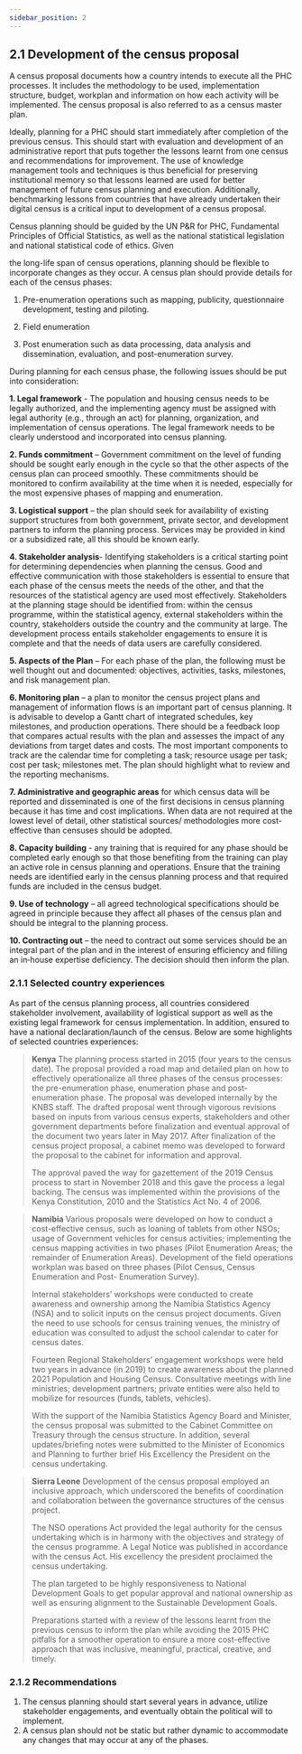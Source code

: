 ```yaml
---
sidebar_position: 2
---
```

## 2.1 Development of the census proposal

A census proposal documents how a country intends to execute all the PHC processes. It includes the methodology to be used, implementation structure, budget, workplan and information on how each activity will be implemented. The census proposal is also referred to as a census master plan.

Ideally, planning for a PHC should start immediately after completion of the previous census. This should start with evaluation and development of an administrative report that puts together the lessons learnt from one census and recommendations for improvement. The use of knowledge management tools and techniques is thus beneficial for preserving institutional memory so that lessons learned are used for better management of future census planning and execution. Additionally, benchmarking lessons from countries that have already undertaken their digital census is a critical input to development of a census proposal.

Census planning should be guided by the UN P&R for PHC, Fundamental Principles of Official Statistics, as well as the national statistical legislation and national statistical code of ethics. Given

the long-life span of census operations, planning should be flexible to incorporate changes as they occur. A census plan should provide details for each of the census phases:

1. Pre-enumeration operations such as mapping, publicity, questionnaire development, testing and piloting.

2. Field enumeration

3. Post enumeration such as data processing, data analysis and dissemination, evaluation, and post-enumeration survey.

During planning for each census phase, the following issues should be put into consideration:

**1. Legal framework** - The population and housing census needs to be legally authorized, and the implementing agency must be assigned with legal authority (e.g., through an act) for planning, organization, and implementation of census operations. The legal framework needs to be clearly understood and incorporated into census planning. 

**2. Funds commitment** – Government commitment on the level of funding should be sought early enough in the cycle so that the other aspects of the census plan can proceed smoothly. These commitments should be monitored to confirm availability at the time when it is needed, especially for the most expensive phases of mapping and enumeration.

**3. Logistical support** – the plan should seek for availability of existing support structures from both government, private sector, and development partners to inform the planning process. Services may be provided in kind or a subsidized rate, all this should be known early.

**4. Stakeholder analysis**- Identifying stakeholders is a critical starting point for determining dependencies when planning the census. Good and effective communication with those stakeholders is essential to ensure that each phase of the census meets the needs of the other, and that the resources of the statistical agency are used most effectively. Stakeholders at the planning stage should be identified from: within the census programme, within the statistical agency, external stakeholders within the country, stakeholders outside the country and the community at large. The development process entails stakeholder engagements to ensure it is complete and that the needs of data users are carefully considered.

**5. Aspects of the Plan** – For each phase of the plan, the following must be well thought out and documented: objectives, activities, tasks, milestones, and risk management plan.

**6. Monitoring plan** – a plan to monitor the census project plans and management of information flows is an important part of census planning. It is advisable to develop a Gantt chart of integrated schedules, key milestones, and production operations. There should be a feedback loop that compares actual results with the plan and assesses the impact of any deviations from target dates and costs. The most important components to track are the calendar time for completing a task; resource usage per task; cost per task; milestones met. The plan should highlight what to review and the reporting mechanisms.

**7. Administrative and geographic areas** for which census data will be reported and disseminated is one of the first decisions in census planning because it has time and cost implications. When data are not required at the lowest level of detail, other statistical sources/ methodologies more cost-effective than censuses should be adopted.

**8. Capacity building** - any training that is required for any phase should be completed early enough so that those benefiting from the training can play an active role in census planning and operations. Ensure that the training needs are identified early in the census planning process and that required funds are included in the census budget.

**9. Use of technology** – all agreed technological specifications should be agreed in principle because they affect all phases of the census plan and should be integral to the planning process.

**10. Contracting out** – the need to contract out some services should be an integral part of the plan and in the interest of ensuring efficiency and filling an in‐house expertise deficiency. The decision should then inform the plan.

### 2.1.1	Selected country experiences 
As part of the census planning process, all countries considered stakeholder involvement, availability of logistical support as well as the existing legal framework for census implementation. In addition, ensured to have a national declaration/launch of the census. Below are some highlights of selected countries experiences:

>**Kenya**
>The planning process started in 2015 (four years to the census date). The proposal provided a road map and detailed plan on how to effectively operationalize all three phases of the census processes: the pre-enumeration phase, enumeration phase and post-enumeration phase. The proposal was developed internally by the KNBS staff. The drafted proposal went through vigorous revisions based on inputs from various census experts, stakeholders and other government departments before finalization and eventual approval of the document two years later in May 2017. After finalization of the census project proposal, a cabinet memo was developed to forward the proposal to the cabinet for information and approval.
>
>The approval paved the way for gazettement of the 2019 Census process to start in November 2018 and this gave the process a legal backing. The census was implemented within the provisions of the Kenya Constitution, 2010 and the Statistics Act No. 4 of 2006.

>**Namibia**
>Various proposals were developed on how to conduct a cost-effective census, such as loaning of tablets from other NSOs; usage of Government vehicles for census activities; implementing the census mapping activities in two phases (Pilot Enumeration Areas; the remainder of Enumeration Areas). Development of the field operations workplan was based on three phases (Pilot Census, Census Enumeration and Post- Enumeration Survey).
>
>Internal stakeholders’ workshops were conducted to create awareness and ownership among the Namibia Statistics Agency (NSA) and to solicit inputs on the census project documents. Given the need to use schools for census training venues, the ministry of education was consulted to adjust the school calendar to cater for census dates.
>
>Fourteen Regional Stakeholders’ engagement workshops were held two years in advance (in 2019) to create awareness about the planned 2021 Population and Housing Census. Consultative meetings with line ministries; development partners; private entities were also held to mobilize for resources (funds, tablets, vehicles). 
>
>With the support of the Namibia Statistics Agency Board and Minister, the census proposal was submitted to the Cabinet Committee on Treasury through the census structure. In addition, several updates/briefing notes were submitted to the Minister of Economics and Planning to further brief His Excellency the President on the census undertaking.

>**Sierra Leone**
>Development of the census proposal employed an inclusive approach, which underscored the benefits of coordination and collaboration between the governance structures of the census project. 
>
>The NSO operations Act provided the legal authority for the census undertaking which is in harmony with the objectives and strategy of the census programme. A Legal Notice was published in accordance with the census Act. His excellency the president proclaimed the census undertaking. 
>
>The plan targeted to be highly responsiveness to National Development Goals to get popular approval and national ownership as well as ensuring alignment to the Sustainable Development Goals.
>
>Preparations started with a review of the lessons learnt from the previous census to inform the plan while avoiding the 2015 PHC pitfalls for a smoother operation to ensure a more cost-effective approach that was inclusive, meaningful, practical, creative, and timely.  
>

### 2.1.2	Recommendations  
1.	The census planning should start several years in advance, utilize stakeholder engagements, and eventually obtain the political will to implement.
2.	A census plan should not be static but rather dynamic to accommodate any changes that may occur at any of the phases.
